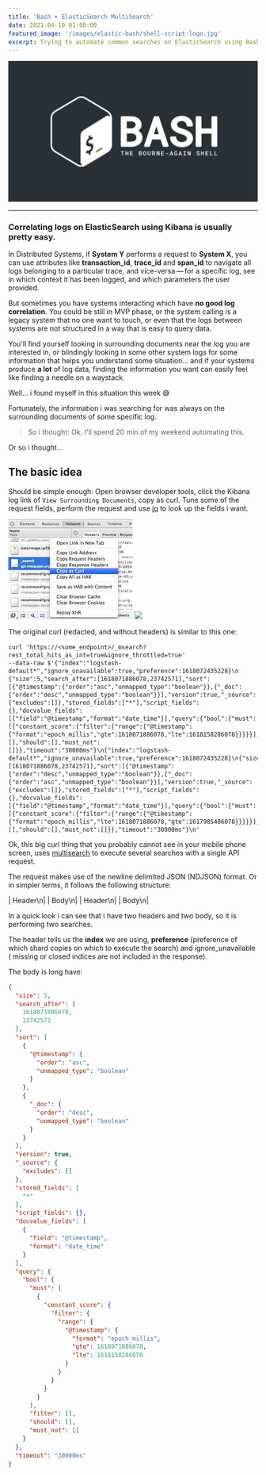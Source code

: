 ```yaml
---
title: 'Bash + ElasticSearch MultiSearch'
date: 2021-04-10 01:00:00
featured_image: '/images/elastic-bash/shell-script-logo.jpg'
excerpt: Trying to automate common searches on ElasticSearch using Bash.
---
```


![](/images/elastic-bash/shell-script-logo.jpg)


---

### Correlating logs on ElasticSearch using Kibana is usually pretty easy.

In Distributed Systems, if **System Y** performs a request to **System X**, you can use attributes like **transaction_id**, **trace_id** and **span_id** to navigate all logs belonging to a particular trace, and vice-versa — for a specific log, see in which context it has been logged, and which parameters the user provided.

But sometimes you have systems interacting which have **no good log correlation**. You could be still in MVP phase, or the system calling is a legacy system that no one want to touch, or even that the logs between systems are not structured in a way that is easy to query data.

You'll find yourself looking in surrounding documents near the log you are interested in, or blindingly looking in some other system logs for some information that helps you understand some situation... and if your systems produce **a lot** of log data, finding the information you want can easily feel like finding a needle on a waystack.

Well... i found myself in this situation this week :sweat_smile:

Fortunately, the information i was searching for was always on the surrounding documents of some specific log.

> So i thought: Ok, I'll spend 20 min of my weekend automating this.

Or so i thought...

## The basic idea

Should be simple enough: Open browser developer tools, click the Kibana log link of `View Surrounding Documents`, copy as curl. Tune some of the request fields, perform the request and  use [jq](https://github.com/stedolan/jq) to look up the fields i want.


<div class="gallery" data-columns="1">
	<img src="/images/elastic-bash/copy_as_curl.jpg">
	<img src="/images/elastic-bash/surrounding_documents.jpg">
</div>


The original curl (redacted, and without headers) is similar to this one:


```curl
curl 'https://<some_endpoint>/_msearch?rest_total_hits_as_int=true&ignore_throttled=true'
--data-raw $'{"index":"logstash-default*","ignore_unavailable":true,"preference":1618072435228}\n
{"size":5,"search_after":[1618071886078,23742571],"sort":[{"@timestamp":{"order":"asc","unmapped_type":"boolean"}},{"_doc":{"order":"desc","unmapped_type":"boolean"}}],"version":true,"_source":{"excludes":[]},"stored_fields":["*"],"script_fields":{},"docvalue_fields":[{"field":"@timestamp","format":"date_time"}],"query":{"bool":{"must":[{"constant_score":{"filter":{"range":{"@timestamp":{"format":"epoch_millis","gte":1618071886078,"lte":1618158286078}}}}}],"filter":[],"should":[],"must_not":[]}},"timeout":"30000ms"}\n{"index":"logstash-default*","ignore_unavailable":true,"preference":1618072435228}\n{"size":5,"search_after":[1618071886078,23742571],"sort":[{"@timestamp":{"order":"desc","unmapped_type":"boolean"}},{"_doc":{"order":"asc","unmapped_type":"boolean"}}],"version":true,"_source":{"excludes":[]},"stored_fields":["*"],"script_fields":{},"docvalue_fields":[{"field":"@timestamp","format":"date_time"}],"query":{"bool":{"must":[{"constant_score":{"filter":{"range":{"@timestamp":{"format":"epoch_millis","lte":1618071886078,"gte":1617985486078}}}}}],"filter":[],"should":[],"must_not":[]}},"timeout":"30000ms"}\n'
```

Ok, this big curl thing that you probably cannot see in your mobile phone screen, uses [multisearch](https://www.elastic.co/guide/en/elasticsearch/reference/current/search-multi-search.html) to execute several searches with a single API request.

The request makes use of the newline delimited JSON (NDJSON) format. Or in simpler terms, it follows the following structure:


| Header\n|
| Body\n|
| Header\n|
| Body\n|

In a quick look i can see that i have two headers and two body, so it is performing two searches.

The header tells us the **index** we are using, **preference** (preference of which shard copies on which to execute the search) and ignore_unavailable ( missing or closed indices are not included in the response).

The body is long have:

```json
{
  "size": 5,
  "search_after": [
    1618071886078,
    23742571
  ],
  "sort": [
    {
      "@timestamp": {
        "order": "asc",
        "unmapped_type": "boolean"
      }
    },
    {
      "_doc": {
        "order": "desc",
        "unmapped_type": "boolean"
      }
    }
  ],
  "version": true,
  "_source": {
    "excludes": []
  },
  "stored_fields": [
    "*"
  ],
  "script_fields": {},
  "docvalue_fields": [
    {
      "field": "@timestamp",
      "format": "date_time"
    }
  ],
  "query": {
    "bool": {
      "must": [
        {
          "constant_score": {
            "filter": {
              "range": {
                "@timestamp": {
                  "format": "epoch_millis",
                  "gte": 1618071886078,
                  "lte": 1618158286078
                }
              }
            }
          }
        }
      ],
      "filter": [],
      "should": [],
      "must_not": []
    }
  },
  "timeout": "30000ms"
}
```
